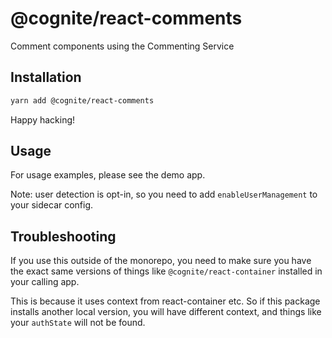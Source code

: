 # @cognite/react-comments

Comment components using the Commenting Service

## Installation

```sh
yarn add @cognite/react-comments
```

Happy hacking!

## Usage

For usage examples, please see the demo app.

Note: user detection is opt-in, so you need to add `enableUserManagement` to your sidecar config.

## Troubleshooting

If you use this outside of the monorepo, you need to make sure you have the exact same versions of things like `@cognite/react-container` installed in your calling app.

This is because it uses context from react-container etc. So if this package installs another local version, you will have different context, and things like your `authState` will not be found.
